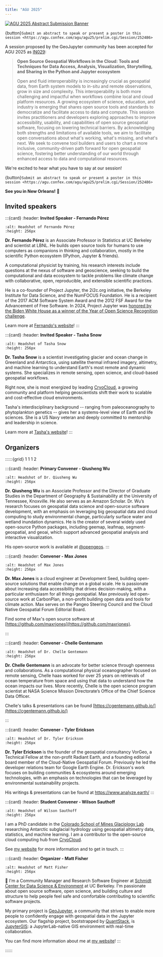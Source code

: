 ```yaml
---
title: "AGU 2025"
---
```


[![AGU 2025 Abstract Submission Banner](https://higherlogicdownload.s3.amazonaws.com/AGU/e969ee71-50c4-4d68-aaab-3ce9ee4fd75e/UploadedAds/AGU25%20Abstracts%20Now%20Open%20Ad_728x90%20(2).png)](https://agu.confex.com/agu/agu25/prelim.cgi/Session/252486)

{button}`Submit an abstract to speak or present a poster in this session <https://agu.confex.com/agu/agu25/prelim.cgi/Session/252486>`

A session proposed by the GeoJupyter community has been accepted for AGU 2025 as
[IN029](https://agu.confex.com/agu/agu25/prelim.cgi/Session/252486):

> **Open Source Geospatial Workflows in the Cloud: Tools and Techniques for Data Access,
> Analysis, Visualization, Storytelling, and Sharing in the Python and Jupyter
> ecosystem**
>
> Open and fluid interoperability is increasingly crucial as geospatial data, from Earth
> system models to in-situ and remote observations, grow in size and complexity. This
> interoperability is both more challenging and impactful when workflows combine local
> and cloud platform resources. A growing ecosystem of science, education, and industry
> is emerging that shares open source tools and standards to democratize and facilitate
> access to data and compute. This session invites practitioners and developers
> exploring approaches to improve accessibility, usability, and capabilities of open
> source geospatial software, focusing on lowering technical barriers. By acknowledging
> both strengths and limitations of available tools, we aim to facilitate open
> conversations about what's working, what's missing, and what's next. We seek to
> convene tool builders and users to chart a more inclusive, community-driven path
> forward for open geospatial science, fostering better understanding of our world
> through enhanced access to data and computational resources.

We're excited to hear what you have to say at our session!

{button}`Submit an abstract to speak or present a poster in this session <https://agu.confex.com/agu/agu25/prelim.cgi/Session/252486>`

**See you in New Orleans!** 🚀


## Invited speakers

:::{card}
:header: **Invited Speaker - Fernando Pérez**

```{image} https://fernandoperez.org/build/fperez-headshot-sq-s-4e70cce4b15d00e82c7526a6accbfea3.jpg
:alt: Headshot of Fernando Pérez
:height: 256px
```

**Dr. Fernando Pérez** is an Associate Professor in Statistics at UC Berkeley and scientist
at LBNL. He builds open source tools for humans to use computers as companions in
thinking and collaboration, mostly in the scientific Python ecosystem (IPython, Jupyter
& friends).

A computational physicist by training, his research interests include
questions at the nexus of software and geoscience, seeking to build the computational
and data ecosystem to tackle problems like climate change with collaborative, open,
reproducible, and extensible scientific practices.

He is a co-founder of Project Jupyter, the 2i2c.org initiative, the Berkeley Institute
for Data Science, and the NumFOCUS Foundation. He is a recipient of the 2017 ACM
Software System Award and the 2012 FSF Award for the Advancement of Free Software.
In 2024, Project Jupyter was
[honored by the Biden White House as a winner of the Year of Open Science Recognition challenge](https://bidenwhitehouse.archives.gov/ostp/news-updates/2024/03/21/white-house-office-of-science-technology-policy-announces-year-of-open-science-recognition-challenge-winners/).

Learn more at [Fernando's website](https://fernandoperez.org/)!
:::


:::{card}
:header: **Invited Speaker - Tasha Snow**

```{image} https://media.licdn.com/dms/image/v2/C4E03AQFfE-mfJ8OE4g/profile-displayphoto-shrink_400_400/profile-displayphoto-shrink_400_400/0/1589222350971?e=1755734400&v=beta&t=njqVgtlZa9-qJjDnuVtH2THOiB3quBGxBUmvF36vJec
:alt: Headshot of Tasha Snow
:height: 256px
```

**Dr. Tasha Snow** is a scientist investigating glacier and ocean change in Greenland
and Antarctica, using satellite thermal infrared imagery, altimetry, and machine
learning to understand Earth's most remote and dynamic systems. She specializes in remote
sensing, open science, and cloud-based geospatial workflows.

Right now, she is most energized by leading [CryoCloud](https://cryointhecloud.com), a
growing community and platform helping geoscientists shift their work to scalable and
cost-effective cloud environments.

Tasha's interdisciplinary background -- ranging from paleoceanography to phytoplankton
genetics -- gives her a systems-level view of Earth and life sciences. She is a US Navy
veteran and deeply committed to mentorship and leadership in science.

Learn more at [Tasha's website](https://tsnow03.github.io/)!
:::


## Organizers

::::::{grid} 1 1 1 2

:::{card}
:header: **Primary Convener - Qiusheng Wu**

```{image} https://github.com/user-attachments/assets/f65928b0-1771-4bff-8331-a9168c16c9d8
:alt: Headshot of Dr. Qiusheng Wu
:height: 256px
```
**Dr. Qiusheng Wu** is an Associate Professor and the Director of Graduate Studies in the
Department of Geography & Sustainability at the University of Tennessee, Knoxville. He
also serves as an Amazon Scholar. Dr. Wu’s research focuses on geospatial data science
and open-source software development, with an emphasis on leveraging big geospatial data
and cloud computing to study environmental change, particularly surface water and
wetland inundation dynamics. He is the creator of several widely used open-source Python
packages, including geemap, leafmap, segment-geospatial, and geoai, which support
advanced geospatial analysis and interactive visualization.

His open-source work is available at [\@opengeos](https://github.com/opengeos).
:::


:::{card}
:header: **Convener - Max Jones**

```{image} https://avatars.githubusercontent.com/u/14077947?v=4
:alt: Headshot of Max Jones
:height: 256px
```

**Dr. Max Jones** is a cloud engineer at Development Seed, building open-source solutions that
enable change on a global scale. He is passionate about increasing data accessibility that drives
decision-making, with a particular enthusiasm for all things geospatial. Max previously led open-source
work at CarbonPlan, a non-profit building open data and tools for climate action. Max serves on the
Pangeo Steering Council and the Cloud Native Geospatial Forum Editorial Board.

Find some of Max's open source software at [https://github.com/maxrjones](https://github.com/maxrjones).

:::


:::{card}
:header: **Convener - Chelle Gentemann**

```{image} https://cgentemann.github.io/images/bio-photo.jpg
:alt: Headshot of Dr. Chelle Gentemann
:height: 256px
```

**Dr. Chelle Gentemann** is an advocate for better science through openness and collaborations. As a
computational physical oceanographer focused on remote sensing, Chelle haas worked for over 25 years
on retrievals of ocean temperature from space and using that data to understand how the ocean impacts
our lives. More recently, Chelle is the open science program scientist at NASA Science Mission
Directorate’s Office of the Chief Science Data Officer.

Chelle's talks & presentations can be found [https://cgentemann.github.io/](https://cgentemann.github.io/)

:::


:::{card}
:header: **Convener - Tyler Erickson**

```{image} https://media.licdn.com/dms/image/v2/D5603AQHLWPmrk6VHcQ/profile-displayphoto-shrink_400_400/profile-displayphoto-shrink_400_400/0/1726186563133?e=1757548800&v=beta&t=mNpM6EfWf76P6_O2HoeQfz9t0KWGeqO_ALHLnV6YqAw
:alt: Headshot of Dr. Tyler Erickson
:height: 256px
```

**Dr. Tyler Erickson** is the founder of the geospatial consultancy VorGeo, a Technical
Fellow at the non-profit Radiant Earth, and a founding editorial board member of the
Cloud-Native Geospatial Forum. Previously he led the developer relations team for Google
Earth Engine. Dr. Erickson's work focuses on building communities & ecosystems around
emerging technologies, with an emphasis on technologies that can be leveraged by
environmental sustainability projects.

His writings & presentations can be found at <https://www.analyze.earth/>
:::


:::{card}
:header: **Student Convener - Wilson Sauthoff**

```{image} https://s.gravatar.com/avatar/592f53327260a6ff28d3e5f0e1b278f2?s=270%27
:alt: Headshot of Wilson Sauthoff
:height: 256px
```

I am a PhD candidate in the [Colorado School of Mines Glaciology Lab](https://github.com/MinesGlaciology)
researching Antarctic subglacial hydrology using geospatial altimetry data, statistics, and machine learning.
I am a contributor to the open-source cloud computing hub from [CryoCloud](https://cryointhecloud.com).

See [my website](https://wsauthoff.github.io/) for more information and to get in touch.
:::


:::{card}
:header: **Organizer - Matt Fisher**

```{image} https://github.com/user-attachments/assets/fdd6baa3-5128-433b-af1f-dfb13581ef2e
:alt: Headshot of Matt Fisher
:height: 256px
```

👋 I'm a Community Manager and Research Software Engineer at
[Schmidt Center for Data Science & Environment](https://dse.berkeley.edu/) at UC
Berkeley.
I'm passionate about open source software, open science, and building culture and
structure to help people feel safe and comfortable contributing to scientific software
projects.

My primary project is [GeoJupyter](https://geojupyter.org/), a community that strives to
enable more people to confidently engage with geospatial data in the Jupyter ecosystem.
Our flagship project, bootstrapped by [QuantStack](https://quantstack.net/), is
[JupyterGIS](https://jupytergis.readthedocs.io/): a JupyterLab-native GIS environment
with real-time collaboration.

You can find more information about me at [my website](https://mfisher87.github.io/)!
:::

::::::
